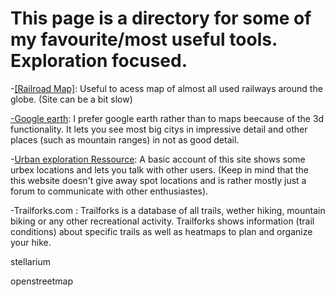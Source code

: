 # This page is a directory for some of my favourite/most useful tools. Exploration focused. 

-[[Railroad Map]](https://openrailwaymap.org/): Useful to acess map of almost all used railways around the globe. (Site can be a bit slow)

[-Google earth](https://earth.google.com/web/@59.23243203,-118.63634219,747.39594652a,1252734.83597472d,35y,15.61736416h,11.48405004t,-0r/data=OgMKATA): I prefer google earth rather than to maps beecause of the 3d functionality. It lets you see most big citys in impressive detail and other places (such as mountain ranges) in not as good detail. 

-[Urban exploration Ressource](https://www.uer.ca/): A basic account of this site shows some urbex locations and lets you talk with other users. (Keep in mind that the this website doesn't give away spot locations and is rather mostly just a forum to communicate with other enthusiastes).

-Trailforks.com : Trailforks is a database of all trails, wether hiking, mountain biking or any other recreational activity. Trailforks shows information (trail conditions) about specific trails as well as heatmaps to plan and organize your hike. 

stellarium

openstreetmap
